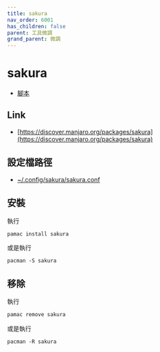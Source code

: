 ```yaml
---
title: sakura
nav_order: 6001
has_children: false
parent: 工具微調
grand_parent: 微調
---
```



# sakura

* [腳本](https://github.com/samwhelp/note-about-manjaro/tree/gh-pages/_demo/adjustment/tool/sakura)


## Link

* [https://discover.manjaro.org/packages/sakura](https://discover.manjaro.org/packages/sakura)


## 設定檔路徑

* [~/.config/sakura/sakura.conf](https://github.com/samwhelp/note-about-manjaro/tree/gh-pages/_demo/adjustment/tool/sakura/config/sakura/sakura.conf)


## 安裝

執行

``` sh
pamac install sakura
```

或是執行

```
pacman -S sakura
```


## 移除

執行

``` sh
pamac remove sakura
```

或是執行

```
pacman -R sakura
```
